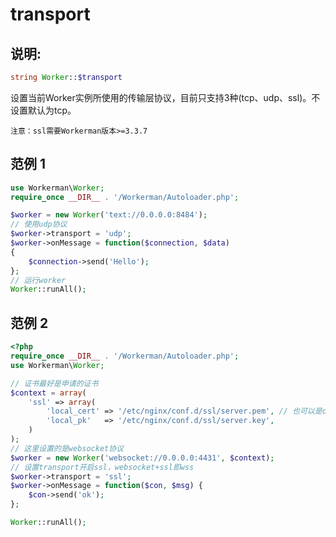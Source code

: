 # transport
## 说明:
```php
string Worker::$transport
```

设置当前Worker实例所使用的传输层协议，目前只支持3种(tcp、udp、ssl)。不设置默认为tcp。

 ``` 注意：ssl需要Workerman版本>=3.3.7 ```


## 范例 1

```php
use Workerman\Worker;
require_once __DIR__ . '/Workerman/Autoloader.php';

$worker = new Worker('text://0.0.0.0:8484');
// 使用udp协议
$worker->transport = 'udp';
$worker->onMessage = function($connection, $data)
{
    $connection->send('Hello');
};
// 运行worker
Worker::runAll();
```


## 范例 2

```php
<?php
require_once __DIR__ . '/Workerman/Autoloader.php';
use Workerman\Worker;

// 证书最好是申请的证书
$context = array(
    'ssl' => array(
        'local_cert' => '/etc/nginx/conf.d/ssl/server.pem', // 也可以是crt文件
        'local_pk'   => '/etc/nginx/conf.d/ssl/server.key',
    )
);
// 这里设置的是websocket协议
$worker = new Worker('websocket://0.0.0.0:4431', $context);
// 设置transport开启ssl，websocket+ssl即wss
$worker->transport = 'ssl';
$worker->onMessage = function($con, $msg) {
    $con->send('ok');
};

Worker::runAll();
```
